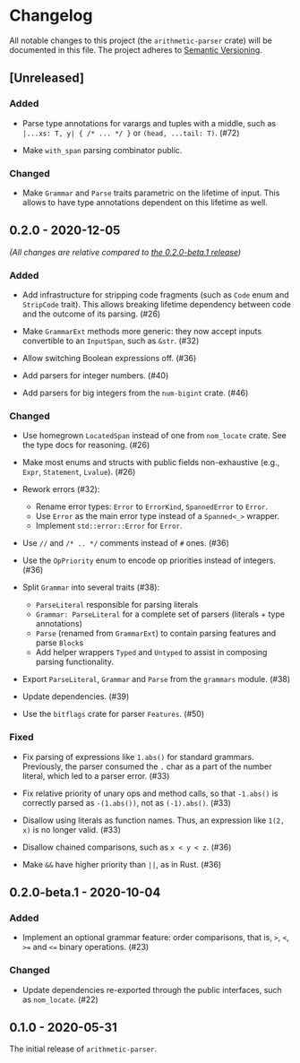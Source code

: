 # Changelog

All notable changes to this project (the `arithmetic-parser` crate) will be
documented in this file. The project adheres to [Semantic Versioning](http://semver.org/spec/v2.0.0.html).

## [Unreleased]

### Added

- Parse type annotations for varargs and tuples with a middle, such as
  `|...xs: T, y| { /* ... */ }` or `(head, ...tail: T)`. (#72)

- Make `with_span` parsing combinator public.

### Changed

- Make `Grammar` and `Parse` traits parametric on the lifetime of input.
  This allows to have type annotations dependent on this lifetime as well.

## 0.2.0 - 2020-12-05

*(All changes are relative compared to [the 0.2.0-beta.1 release](#020-beta1---2020-10-04))* 

### Added

- Add infrastructure for stripping code fragments (such as `Code` enum and
  `StripCode` trait). This allows breaking lifetime dependency between code
  and the outcome of its parsing. (#26) 

- Make `GrammarExt` methods more generic: they now accept inputs convertible
  to an `InputSpan`, such as `&str`. (#32)

- Allow switching Boolean expressions off. (#36)

- Add parsers for integer numbers. (#40)

- Add parsers for big integers from the `num-bigint` crate. (#46)

### Changed

- Use homegrown `LocatedSpan` instead of one from `nom_locate` crate.
  See the type docs for reasoning. (#26)

- Make most enums and structs with public fields non-exhaustive (e.g., `Expr`,
  `Statement`, `Lvalue`). (#26)

- Rework errors (#32):

  - Rename error types: `Error` to `ErrorKind`, `SpannedError` to `Error`.
  - Use `Error` as the main error type instead of a `Spanned<_>` wrapper.
  - Implement `std::error::Error` for `Error`.

- Use `//` and `/* .. */` comments instead of `#` ones. (#36)

- Use the `OpPriority` enum to encode op priorities instead of integers. (#36)

- Split `Grammar` into several traits (#38):

  - `ParseLiteral` responsible for parsing literals
  - `Grammar: ParseLiteral` for a complete set of parsers (literals + type annotations)
  - `Parse` (renamed from `GrammarExt`) to contain parsing features and parse `Block`s
  - Add helper wrappers `Typed` and `Untyped` to assist in composing parsing functionality.

- Export `ParseLiteral`, `Grammar` and `Parse` from the `grammars` module. (#38)

- Update dependencies. (#39)

- Use the `bitflags` crate for parser `Features`. (#50)

### Fixed

- Fix parsing of expressions like `1.abs()` for standard grammars. Previously,
  the parser consumed the `.` char as a part of the number literal, which led
  to a parser error. (#33)

- Fix relative priority of unary ops and method calls, so that `-1.abs()`
  is correctly parsed as `-(1.abs())`, not as `(-1).abs()`. (#33)

- Disallow using literals as function names. Thus, an expression like `1(2, x)`
  is no longer valid. (#33)

- Disallow chained comparisons, such as `x < y < z`. (#36)

- Make `&&` have higher priority than `||`, as in Rust. (#36)

## 0.2.0-beta.1 - 2020-10-04

### Added

- Implement an optional grammar feature: order comparisons, that is,
  `>`, `<`, `>=` and `<=` binary operations. (#23)

### Changed

- Update dependencies re-exported through the public interfaces, such as
  `nom_locate`. (#22)

## 0.1.0 - 2020-05-31

The initial release of `arithmetic-parser`.
